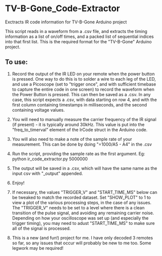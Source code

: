 # TV-B-Gone_Code-Extractor
Exctracts IR code information for TV-B-Gone Arduino project

This script reads in a waveform from a .csv file, and extracts the 
timing information as a list of on/off times, and a packed list of
sequential indices into that first list. This is the required format
for the "TV-B-Gone" Arduino project.

## To use:
1. Record the output of the IR LED on your remote when the power button
is pressed. One way to do this is to solder a wire to each leg of the 
LED, and use a Picoscope (set to "trigger once", and with sufficient
timebase to capture the entire code in one screen) to record the 
waveform when the Power Button is pressed. This can then be saved as a
.csv. In any case, this script expects a .csv, with data starting on 
row 4, and with the first column containing timestamps in milliseconds,
and the second containing voltage values. 
2. You will need to manually measure the carrier frequency of the IR
signal (if present) - it is typically around 30kHz. This value is put
into the "freq_to_timerval" element of the IrCode struct in the Arduino
code.
3. You will also need to make a note of the sample rate of your
measurement. This can be done by doing "=1000/A5 - A4" in the .csv
4. Run the script, providing the sample rate as the first argument. 
Eg:
python ir_code_extractor.py 5000000
5. The output will be saved in a .csv, which will have the same name
as the input csv with "_output" appended.

6. Enjoy!

7. If necessary, the values "TRIGGER_V" and "START_TIME_MS" below can be
tweaked to match the recorded dataset. Set "SHOW_PLOT" to 1 to view a plot
of the various processing steps, in the case of any issues. The "TRIGGER_V"
needs to be set to a level where there is a clean transition of the pulse
signal, and avoiding any remaining carrier noise. Depending on how your
oscilloscope was set up (and especially the trigger timing), you may need
to adust "START_TIME_MS" to make sure all of the signal is processed.

8. This is a new (and fun!) project for me. I have only decoded 3 remotes
so far, so any issues that occur will probably be new to me too. Some 
legwork may be required!
